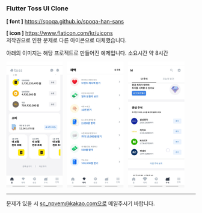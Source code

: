 ### Flutter Toss UI Clone

**[ font ]** https://spoqa.github.io/spoqa-han-sans
  
**[ icon ]** https://www.flaticon.com/kr/uicons  
저작권으로 인한 문제로 다른 아이콘으로 대체했습니다.
  
  
아래의 이미지는 해당 프로젝트로 만들어진 예제입니다.
소요시간 약 8시간
<p>
<img src="https://github.com/MythologyJH/Flutter_Toss_Clone/blob/main/resource/example_1.png" width="150"> &nbsp
<img src="https://github.com/MythologyJH/Flutter_Toss_Clone/blob/main/resource/example_2.png" width="150"> &nbsp
<img src="https://github.com/MythologyJH/Flutter_Toss_Clone/blob/main/resource/example_3.png" width="150"> &nbsp
</p>


---
문제가 있을 시 sc_npvem@kakao.com으로 메일주시기 바랍니다.
